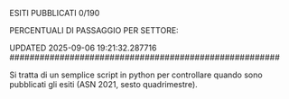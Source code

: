 ESITI PUBBLICATI 0/190 

PERCENTUALI DI PASSAGGIO PER SETTORE:

UPDATED 2025-09-06 19:21:32.287716
###################################################### 

Si tratta di un semplice script in python per controllare quando sono pubblicati gli esiti (ASN 2021, sesto quadrimestre).

